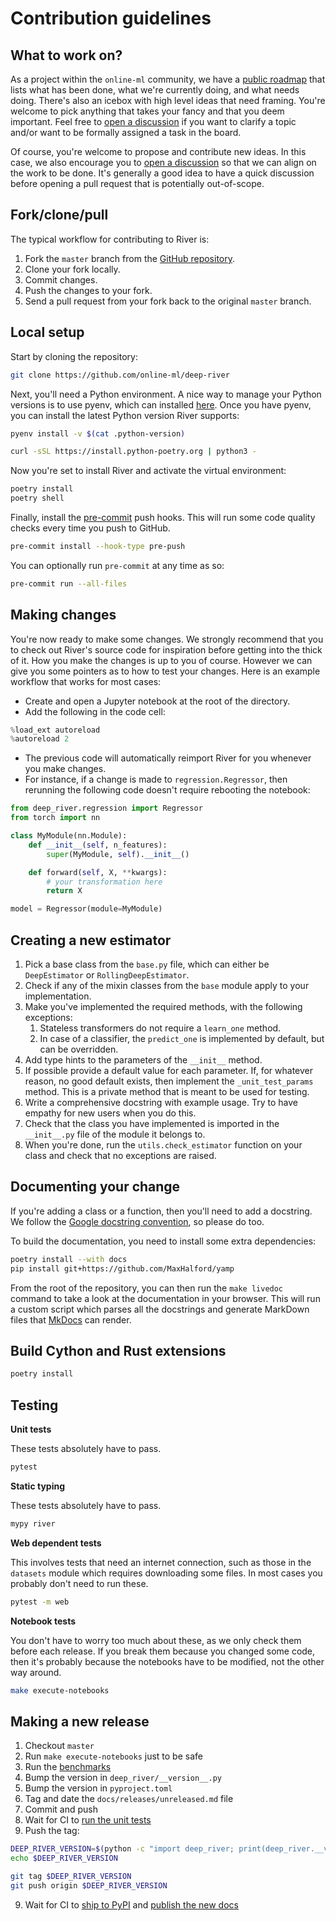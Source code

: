 # Contribution guidelines

## What to work on?

As a project within the `online-ml` community, we have a [public roadmap](https://github.com/orgs/online-ml/projects/3) that lists what has been done, what we're currently doing, and what needs doing. There's also an icebox with high level ideas that need framing. You're welcome to pick anything that takes your fancy and that you deem important. Feel free to [open a discussion](https://github.com/online-ml/deep-river/discussions/new) if you want to clarify a topic and/or want to be formally assigned a task in the board.

Of course, you're welcome to propose and contribute new ideas. In this case, we also encourage you to [open a discussion](https://github.com/online-ml/deep-river/discussions/new) so that we can align on the work to be done. It's generally a good idea to have a quick discussion before opening a pull request that is potentially out-of-scope.

## Fork/clone/pull

The typical workflow for contributing to River is:

1. Fork the `master` branch from the [GitHub repository](https://github.com/online-ml/deep-river/).
2. Clone your fork locally.
3. Commit changes.
4. Push the changes to your fork.
5. Send a pull request from your fork back to the original `master` branch.

## Local setup

Start by cloning the repository:

```sh
git clone https://github.com/online-ml/deep-river
```

Next, you'll need a Python environment. A nice way to manage your Python versions is to use pyenv, which can installed [here](https://github.com/pyenv/pyenv-installer). Once you have pyenv, you can install the latest Python version River supports:

```sh
pyenv install -v $(cat .python-version)
```

```sh
curl -sSL https://install.python-poetry.org | python3 -
```

Now you're set to install River and activate the virtual environment:

```sh
poetry install
poetry shell
```

Finally, install the [pre-commit](https://pre-commit.com/) push hooks. This will run some code quality checks every time you push to GitHub.

```sh
pre-commit install --hook-type pre-push
```

You can optionally run `pre-commit` at any time as so:

```sh
pre-commit run --all-files
```

## Making changes

You're now ready to make some changes. We strongly recommend that you to check out River's source code for inspiration before getting into the thick of it. How you make the changes is up to you of course. However we can give you some pointers as to how to test your changes. Here is an example workflow that works for most cases:

- Create and open a Jupyter notebook at the root of the directory.
- Add the following in the code cell:

```py
%load_ext autoreload
%autoreload 2
```

- The previous code will automatically reimport River for you whenever you make changes.
- For instance, if a change is made to `regression.Regressor`, then rerunning the following code doesn't require rebooting the notebook:

```py
from deep_river.regression import Regressor
from torch import nn

class MyModule(nn.Module):
    def __init__(self, n_features):
        super(MyModule, self).__init__()

    def forward(self, X, **kwargs):
        # your transformation here
        return X

model = Regressor(module=MyModule)
```

## Creating a new estimator

1. Pick a base class from the `base.py` file, which can either be `DeepEstimator` or `RollingDeepEstimator`.
2. Check if any of the mixin classes from the `base` module apply to your implementation.
3. Make you've implemented the required methods, with the following exceptions:
   1. Stateless transformers do not require a `learn_one` method.
   2. In case of a classifier, the `predict_one` is implemented by default, but can be overridden.
4. Add type hints to the parameters of the `__init__` method.
5. If possible provide a default value for each parameter. If, for whatever reason, no good default exists, then implement the `_unit_test_params` method. This is a private method that is meant to be used for testing.
6. Write a comprehensive docstring with example usage. Try to have empathy for new users when you do this.
7. Check that the class you have implemented is imported in the `__init__.py` file of the module it belongs to.
8. When you're done, run the `utils.check_estimator` function on your class and check that no exceptions are raised.

## Documenting your change

If you're adding a class or a function, then you'll need to add a docstring. We follow the [Google docstring convention](https://sphinxcontrib-napoleon.readthedocs.io/en/latest/example_google.html), so please do too.

To build the documentation, you need to install some extra dependencies:

```sh
poetry install --with docs
pip install git+https://github.com/MaxHalford/yamp
```

From the root of the repository, you can then run the `make livedoc` command to take a look at the documentation in your browser. This will run a custom script which parses all the docstrings and generate MarkDown files that [MkDocs](https://www.mkdocs.org/) can render.

## Build Cython and Rust extensions

```sh
poetry install
```

## Testing

**Unit tests**

These tests absolutely have to pass.

```sh
pytest
```

**Static typing**

These tests absolutely have to pass.

```sh
mypy river
```

**Web dependent tests**

This involves tests that need an internet connection, such as those in the `datasets` module which requires downloading some files. In most cases you probably don't need to run these.

```sh
pytest -m web
```

**Notebook tests**

You don't have to worry too much about these, as we only check them before each release. If you break them because you changed some code, then it's probably because the notebooks have to be modified, not the other way around.

```sh
make execute-notebooks
```

## Making a new release

1. Checkout `master`
2. Run `make execute-notebooks` just to be safe
3. Run the [benchmarks](benchmarks)
4. Bump the version in `deep_river/__version__.py`
5. Bump the version in `pyproject.toml`
6. Tag and date the `docs/releases/unreleased.md` file
7. Commit and push
8. Wait for CI to [run the unit tests](https://github.com/online-ml/deep-river/actions/workflows/ci.yml)
9. Push the tag:

```sh
DEEP_RIVER_VERSION=$(python -c "import deep_river; print(deep_river.__version__)")
echo $DEEP_RIVER_VERSION
```

```sh
git tag $DEEP_RIVER_VERSION
git push origin $DEEP_RIVER_VERSION
```

9. Wait for CI to [ship to PyPI](https://github.com/online-ml/deep-river/actions/workflows/pypi.yml) and [publish the new docs](https://github.com/online-ml/deep-river/actions/workflows/release-docs.yml)
